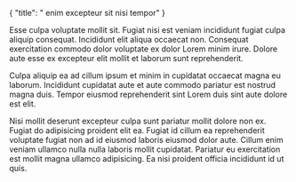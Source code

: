 {
  "title": " enim excepteur sit nisi tempor"
}

Esse culpa voluptate mollit sit. Fugiat nisi est veniam incididunt fugiat culpa aliquip consequat. Incididunt elit aliqua occaecat non. Consequat exercitation commodo dolor voluptate ex dolor Lorem minim irure. Dolore aute esse ex excepteur elit mollit et laborum sunt reprehenderit.

Culpa aliquip ea ad cillum ipsum et minim in cupidatat occaecat magna eu laborum. Incididunt cupidatat aute et aute commodo pariatur est nostrud magna duis. Tempor eiusmod reprehenderit sint Lorem duis sint aute dolore est elit.

Nisi mollit deserunt excepteur culpa sunt pariatur mollit dolore non ex. Fugiat do adipisicing proident elit ea. Fugiat id cillum ea reprehenderit voluptate fugiat non ad id eiusmod laboris eiusmod dolor aute. Cillum enim veniam ullamco nulla nulla laboris mollit cupidatat. Pariatur eu exercitation est mollit magna ullamco adipisicing. Ea nisi proident officia incididunt id ut quis.